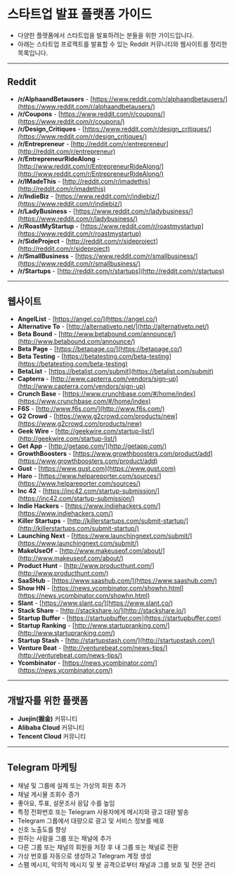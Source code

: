 # 스타트업 발표 플랫폼 가이드

- 다양한 플랫폼에서 스타트업을 발표하려는 분들을 위한 가이드입니다.  
- 아래는 스타트업 프로젝트를 발표할 수 있는 Reddit 커뮤니티와 웹사이트를 정리한 목록입니다.

---

## **Reddit**

- **/r/AlphaandBetausers** - [https://www.reddit.com/r/alphaandbetausers/](https://www.reddit.com/r/alphaandbetausers/)  
- **/r/Coupons** - [https://www.reddit.com/r/coupons/](https://www.reddit.com/r/coupons/)  
- **/r/Design_Critiques** - [https://www.reddit.com/r/design_critiques/](https://www.reddit.com/r/design_critiques/)  
- **/r/Entrepreneur** - [http://reddit.com/r/entrepreneur](http://reddit.com/r/entrepreneur)  
- **/r/EntrepreneurRideAlong** - [http://www.reddit.com/r/EntrepreneurRideAlong/](http://www.reddit.com/r/EntrepreneurRideAlong/)  
- **/r/IMadeThis** - [http://reddit.com/r/imadethis](http://reddit.com/r/imadethis)  
- **/r/IndieBiz** - [https://www.reddit.com/r/indiebiz/](https://www.reddit.com/r/indiebiz/)  
- **/r/LadyBusiness** - [https://www.reddit.com/r/ladybusiness/](https://www.reddit.com/r/ladybusiness/)  
- **/r/RoastMyStartup** - [https://www.reddit.com/r/roastmystartup](https://www.reddit.com/r/roastmystartup)  
- **/r/SideProject** - [http://reddit.com/r/sideproject](http://reddit.com/r/sideproject)  
- **/r/SmallBusiness** - [https://www.reddit.com/r/smallbusiness/](https://www.reddit.com/r/smallbusiness/)  
- **/r/Startups** - [http://reddit.com/r/startups](http://reddit.com/r/startups)  

---

## **웹사이트**

- **AngelList** - [https://angel.co/](https://angel.co/)  
- **Alternative To** - [http://alternativeto.net/](http://alternativeto.net/)  
- **Beta Bound** - [http://www.betabound.com/announce/](http://www.betabound.com/announce/)  
- **Beta Page** - [https://betapage.co/](https://betapage.co/)  
- **Beta Testing** - [https://betatesting.com/beta-testing](https://betatesting.com/beta-testing)  
- **BetaList** - [https://betalist.com/submit](https://betalist.com/submit)  
- **Capterra** - [http://www.capterra.com/vendors/sign-up](http://www.capterra.com/vendors/sign-up)  
- **Crunch Base** - [https://www.crunchbase.com/#/home/index](https://www.crunchbase.com/#/home/index)  
- **F6S** - [http://www.f6s.com/](http://www.f6s.com/)  
- **G2 Crowd** - [https://www.g2crowd.com/products/new](https://www.g2crowd.com/products/new)  
- **Geek Wire** - [http://geekwire.com/startup-list/](http://geekwire.com/startup-list/)  
- **Get App** - [http://getapp.com/](http://getapp.com/)  
- **GrowthBoosters** - [https://www.growthboosters.com/product/add](https://www.growthboosters.com/product/add)  
- **Gust** - [https://www.gust.com](https://www.gust.com)  
- **Haro** - [https://www.helpareporter.com/sources/](https://www.helpareporter.com/sources/)  
- **Inc 42** - [https://inc42.com/startup-submission/](https://inc42.com/startup-submission/)  
- **Indie Hackers** - [https://www.indiehackers.com/](https://www.indiehackers.com/)  
- **Killer Startups** - [http://killerstartups.com/submit-startup/](http://killerstartups.com/submit-startup/)  
- **Launching Next** - [https://www.launchingnext.com/submit/](https://www.launchingnext.com/submit/)  
- **MakeUseOf** - [http://www.makeuseof.com/about/](http://www.makeuseof.com/about/)  
- **Product Hunt** - [http://www.producthunt.com/](http://www.producthunt.com/)  
- **SaaSHub** - [https://www.saashub.com/](https://www.saashub.com/)  
- **Show HN** - [https://news.ycombinator.com/showhn.html](https://news.ycombinator.com/showhn.html)  
- **Slant** - [https://www.slant.co/](https://www.slant.co/)  
- **Stack Share** - [http://stackshare.io/](http://stackshare.io/)  
- **Startup Buffer** - [https://startupbuffer.com](https://startupbuffer.com)  
- **Startup Ranking** - [http://www.startupranking.com/](http://www.startupranking.com/)  
- **Startup Stash** - [http://startupstash.com/](http://startupstash.com/)  
- **Venture Beat** - [http://venturebeat.com/news-tips/](http://venturebeat.com/news-tips/)  
- **Ycombinator** - [https://news.ycombinator.com/](https://news.ycombinator.com/)  

---

## **개발자를 위한 플랫폼**
- **Juejin(掘金)** 커뮤니티  
- **Alibaba Cloud** 커뮤니티  
- **Tencent Cloud** 커뮤니티  

---

## **Telegram 마케팅**

- 채널 및 그룹에 실제 또는 가상의 회원 추가  
- 채널 게시물 조회수 증가  
- 좋아요, 투표, 설문조사 응답 수를 높임  
- 특정 전화번호 또는 Telegram 사용자에게 메시지와 광고 대량 발송  
- Telegram 그룹에서 대량으로 광고 및 서비스 정보를 배포  
- 신호 노출도를 향상  
- 원하는 사람을 그룹 또는 채널에 추가  
- 다른 그룹 또는 채널의 회원을 저장 후 내 그룹 또는 채널로 전환  
- 가상 번호를 자동으로 생성하고 Telegram 계정 생성  
- 스팸 메시지, 악의적 메시지 및 봇 공격으로부터 채널과 그룹 보호 및 전문 관리  